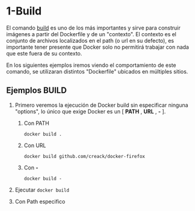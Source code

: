 [buildInDocker]:https://docs.docker.com/engine/reference/commandline/build/

# 1-Build
El comando [build][buildInDocker] es uno de los más importantes y sirve para construir imágenes a partir del Dockerfile y de un "contexto".
El contexto es el conjunto de archivos localizados en el path (o url en su defecto), es importante tener presente que Docker solo no permitirá trabajar con nada que este fuera de su contexto.

En los siguientes ejemplos iremos viendo el comportamiento de este comando, se utilizaran distintos "Dockerfile" ubicados en múltiples sitios.

## Ejemplos **BUILD**
1. Primero veremos la ejecución de Docker build sin especificar ninguna "options", lo único que exige Docker es un [ **PATH** , **URL** , **-** ].
   
   1. Con PATH
      
      `docker build .`
      
   2. Con URL
      
      `docker build github.com/creack/docker-firefox`
   
   3. Con **-**
      
      `docker build -`

2. Ejecutar `docker build`

3. Con Path especifico
